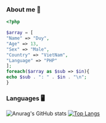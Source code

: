 ### About me 🙋

```php
<?php

$array = [
"Name" => "Duy",
"Age" => 13,
"Sex" => "Male",
"Country" => "VietNam",
"Language" => "PHP"
];
foreach($array as $sub => $in){
echo $sub . ": " . $in . "\n";
}
```
### Languages 🖥️
![Anurag's GitHub stats](https://github-readme-stats.vercel.app/api?username=Karyl&show_icons=true&theme=dark)
[![Top Langs](https://github-readme-stats.vercel.app/api/top-langs/?username=lenlenlL6&langs_count=8)](https://github.com/anuraghazra/github-readme-stats)

